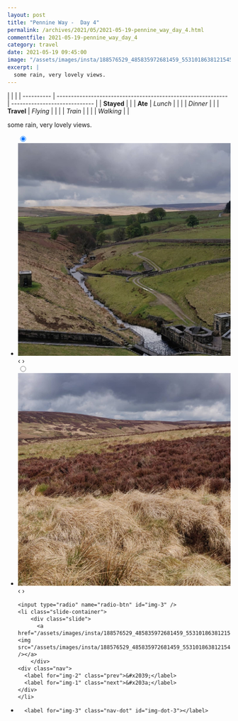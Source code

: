 ```yaml
---
layout: post
title: "Pennine Way -  Day 4"
permalink: /archives/2021/05/2021-05-19-pennine_way_day_4.html
commentfile: 2021-05-19-pennine_way_day_4
category: travel
date: 2021-05-19 09:45:00
image: "/assets/images/insta/188576529_485835972681459_5531018638121545226_n_18117150214212791.jpg"
excerpt: |
  some rain, very lovely views.
---
```


|            |                                                              |
| ---------- | ------------------------------------------------------------ | ----------------------------- |
| **Stayed** |  |
| **Ate**    | _Lunch_                                                      |          |
|            | _Dinner_                                                     |          |
| **Travel** | _Flying_                                                     |          |
|            | _Train_                                                      |          |
|            | _Walking_                                                    |          |


some rain, very lovely views.


<ul class="slides">
    <input type="radio" name="radio-btn" id="img-1" checked="checked" />
    <li class="slide-container">
        <div class="slide">
          <a href="/assets/images/insta/187701836_904147550136604_9037215463859750585_n_17932034923553296.jpg"><img src="/assets/images/insta/187701836_904147550136604_9037215463859750585_n_17932034923553296.jpg" /></a>
        </div>
    <div class="nav">
      <label for="img-3" class="prev">&#x2039;</label>
      <label for="img-2" class="next">&#x203a;</label>
    </div>
    </li>
        <input type="radio" name="radio-btn" id="img-2"  />
    <li class="slide-container">
        <div class="slide">
          <a href="/assets/images/insta/187569026_117336697137134_2091407898783570013_n_17850774845585874.jpg"><img src="/assets/images/insta/187569026_117336697137134_2091407898783570013_n_17850774845585874.jpg" /></a>
        </div>
    <div class="nav">
      <label for="img-1" class="prev">&#x2039;</label>
      <label for="img-3" class="next">&#x203a;</label>
    </div>
    </li>
    
    <input type="radio" name="radio-btn" id="img-3" />
    <li class="slide-container">
        <div class="slide">
          <a href="/assets/images/insta/188576529_485835972681459_5531018638121545226_n_18117150214212791.jpg"><img src="/assets/images/insta/188576529_485835972681459_5531018638121545226_n_18117150214212791.jpg" /></a>
        </div>
    <div class="nav">
      <label for="img-2" class="prev">&#x2039;</label>
      <label for="img-1" class="next">&#x203a;</label>
    </div>
    </li>
			
<li class="nav-dots">
      <label for="img-1" class="nav-dot" id="img-dot-1"></label>
      <label for="img-2" class="nav-dot" id="img-dot-2"></label>

      <label for="img-3" class="nav-dot" id="img-dot-3"></label>

</li>
</ul>        
             

		